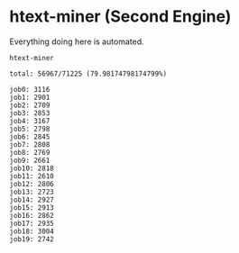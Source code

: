 # htext-miner (Second Engine)

Everything doing here is automated.

```
htext-miner

total: 56967/71225 (79.98174798174799%)

job0: 3116
job1: 2901
job2: 2709
job3: 2853
job4: 3167
job5: 2798
job6: 2845
job7: 2808
job8: 2769
job9: 2661
job10: 2818
job11: 2610
job12: 2806
job13: 2723
job14: 2927
job15: 2913
job16: 2862
job17: 2935
job18: 3004
job19: 2742
```